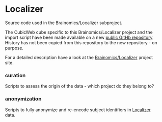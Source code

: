 # Localizer

Source code used in the Brainomics/Localizer subproject.

The CubicWeb cube specific to this Brainomics/Localizer project and
the import script have been made available on a new
[public GitHb repository](https://github.com/neurospin/localizer).
History has not been copied from this repository
to the new repository - on purpose.

For a detailed description have a look at the
[Brainomics/Localizer](https://bioproj.extra.cea.fr/redmine/projects/localizer94/wiki)
project site.

### curation
Scripts to assess the origin of the data - which project do they belong to?

### anonymization
Scripts to fully anonymize and re-encode subject identifiers in
[Localizer](http://www.biomedcentral.com/1471-2202/8/91) data.
